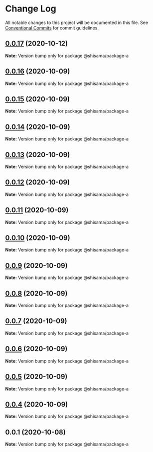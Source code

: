 # Change Log

All notable changes to this project will be documented in this file.
See [Conventional Commits](https://conventionalcommits.org) for commit guidelines.

## [0.0.17](https://github.com/shisama/github-action-release-test/compare/@shisama/package-a@0.0.16...@shisama/package-a@0.0.17) (2020-10-12)

**Note:** Version bump only for package @shisama/package-a





## [0.0.16](https://github.com/shisama/github-action-release-test/compare/@shisama/package-a@0.0.15...@shisama/package-a@0.0.16) (2020-10-09)

**Note:** Version bump only for package @shisama/package-a





## [0.0.15](https://github.com/shisama/github-action-release-test/compare/@shisama/package-a@0.0.14...@shisama/package-a@0.0.15) (2020-10-09)

**Note:** Version bump only for package @shisama/package-a





## [0.0.14](https://github.com/shisama/github-action-release-test/compare/@shisama/package-a@0.0.13...@shisama/package-a@0.0.14) (2020-10-09)

**Note:** Version bump only for package @shisama/package-a





## [0.0.13](https://github.com/shisama/github-action-release-test/compare/@shisama/package-a@0.0.12...@shisama/package-a@0.0.13) (2020-10-09)

**Note:** Version bump only for package @shisama/package-a





## [0.0.12](https://github.com/shisama/github-action-release-test/compare/@shisama/package-a@0.0.11...@shisama/package-a@0.0.12) (2020-10-09)

**Note:** Version bump only for package @shisama/package-a





## [0.0.11](https://github.com/shisama/github-action-release-test/compare/@shisama/package-a@0.0.10...@shisama/package-a@0.0.11) (2020-10-09)

**Note:** Version bump only for package @shisama/package-a





## [0.0.10](https://github.com/shisama/github-action-release-test/compare/@shisama/package-a@0.0.9...@shisama/package-a@0.0.10) (2020-10-09)

**Note:** Version bump only for package @shisama/package-a





## [0.0.9](https://github.com/shisama/github-action-release-test/compare/@shisama/package-a@0.0.8...@shisama/package-a@0.0.9) (2020-10-09)

**Note:** Version bump only for package @shisama/package-a





## [0.0.8](https://github.com/shisama/github-action-release-test/compare/@shisama/package-a@0.0.7...@shisama/package-a@0.0.8) (2020-10-09)

**Note:** Version bump only for package @shisama/package-a





## [0.0.7](https://github.com/shisama/github-action-release-test/compare/@shisama/package-a@0.0.6...@shisama/package-a@0.0.7) (2020-10-09)

**Note:** Version bump only for package @shisama/package-a





## [0.0.6](https://github.com/shisama/github-action-release-test/compare/@shisama/package-a@0.0.5...@shisama/package-a@0.0.6) (2020-10-09)

**Note:** Version bump only for package @shisama/package-a





## [0.0.5](https://github.com/shisama/github-action-release-test/compare/@shisama/package-a@0.0.4...@shisama/package-a@0.0.5) (2020-10-09)

**Note:** Version bump only for package @shisama/package-a





## [0.0.4](https://github.com/shisama/github-action-release-test/compare/@shisama/package-a@0.0.3...@shisama/package-a@0.0.4) (2020-10-09)

**Note:** Version bump only for package @shisama/package-a





## 0.0.1 (2020-10-08)

**Note:** Version bump only for package @shisama/package-a
